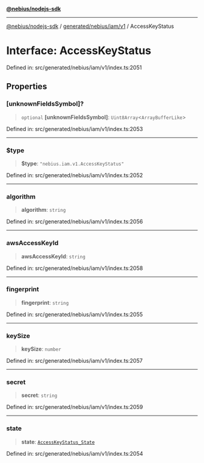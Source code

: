 [**@nebius/nodejs-sdk**](../../../../../README.md)

---

[@nebius/nodejs-sdk](../../../../../README.md) / [generated/nebius/iam/v1](../README.md) / AccessKeyStatus

# Interface: AccessKeyStatus

Defined in: src/generated/nebius/iam/v1/index.ts:2051

## Properties

### \[unknownFieldsSymbol\]?

> `optional` **\[unknownFieldsSymbol\]**: `Uint8Array`\<`ArrayBufferLike`\>

Defined in: src/generated/nebius/iam/v1/index.ts:2053

---

### $type

> **$type**: `"nebius.iam.v1.AccessKeyStatus"`

Defined in: src/generated/nebius/iam/v1/index.ts:2052

---

### algorithm

> **algorithm**: `string`

Defined in: src/generated/nebius/iam/v1/index.ts:2056

---

### awsAccessKeyId

> **awsAccessKeyId**: `string`

Defined in: src/generated/nebius/iam/v1/index.ts:2058

---

### fingerprint

> **fingerprint**: `string`

Defined in: src/generated/nebius/iam/v1/index.ts:2055

---

### keySize

> **keySize**: `number`

Defined in: src/generated/nebius/iam/v1/index.ts:2057

---

### secret

> **secret**: `string`

Defined in: src/generated/nebius/iam/v1/index.ts:2059

---

### state

> **state**: [`AccessKeyStatus_State`](../type-aliases/AccessKeyStatus_State.md)

Defined in: src/generated/nebius/iam/v1/index.ts:2054
